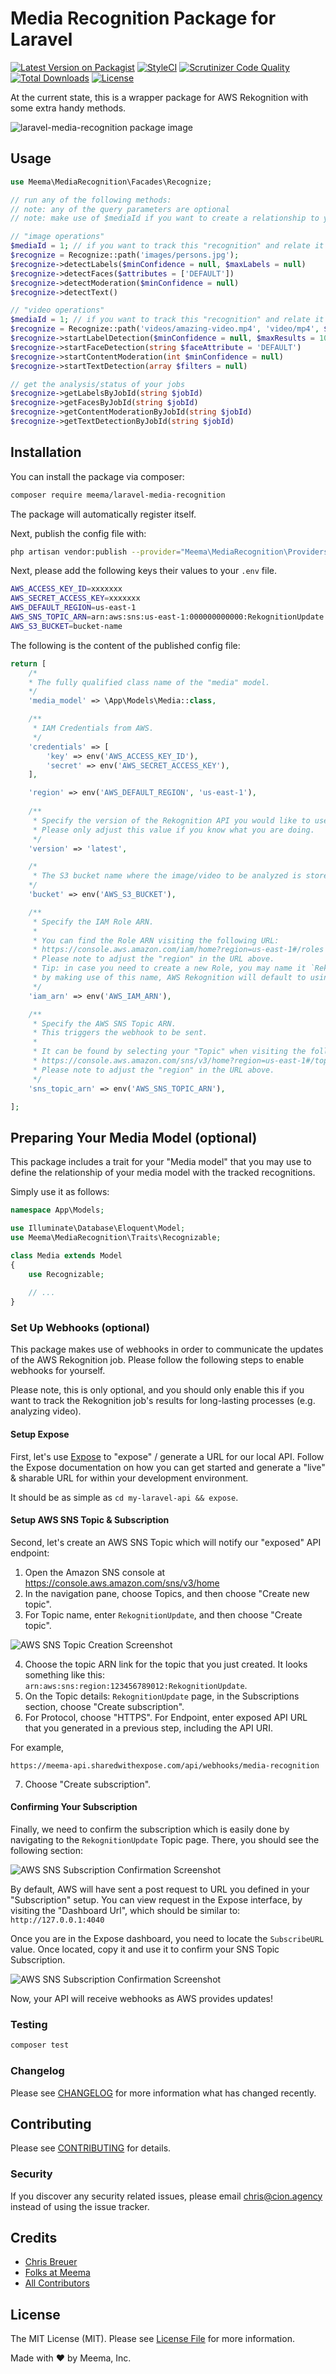 # Media Recognition Package for Laravel

[![Latest Version on Packagist](https://img.shields.io/packagist/v/meema/laravel-media-recognition.svg?style=flat-square)](https://packagist.org/packages/meema/laravel-media-recognition)
[![StyleCI](https://github.styleci.io/repos/264578171/shield?branch=master)](https://github.styleci.io/repos/264578171)
[![Scrutinizer Code Quality](https://scrutinizer-ci.com/g/meemalabs/laravel-media-recognition/badges/quality-score.png?b=master)](https://scrutinizer-ci.com/g/meemalabs/laravel-media-recognition/?branch=master)
[![Total Downloads](https://img.shields.io/packagist/dt/meema/laravel-media-recognition.svg?style=flat-square)](https://packagist.org/packages/meema/laravel-media-recognition)
[![License](https://img.shields.io/github/license/meemalabs/laravel-media-recognition.svg?style=flat-square)](https://github.com/meemalabs/laravel-media-recognition/blob/master/LICENSE.md)
<!-- [[![Test](https://github.com/meemalabs/laravel-media-recognition/workflows/Test/badge.svg?branch=master)](https://github.com/meemalabs/laravel-media-recognition/actions) -->
<!-- [[![Build Status](wip)](ghactions) -->

At the current state, this is a wrapper package for AWS Rekognition with some extra handy methods.

![laravel-media-recognition package image](https://banners.beyondco.de/Media%20Recognition.png?theme=light&packageManager=composer+require&packageName=meema%2Flaravel-media-recognition&pattern=architect&style=style_1&description=Easily+%26+quickly+analyze%2Frecognize+the+content+of+your+images.&md=1&showWatermark=1&fontSize=175px&images=https%3A%2F%2Flaravel.com%2Fimg%2Flogomark.min.svg)

## Usage

``` php
use Meema\MediaRecognition\Facades\Recognize;

// run any of the following methods:
// note: any of the query parameters are optional
// note: make use of $mediaId if you want to create a relationship to your media model

// "image operations" 
$mediaId = 1; // if you want to track this "recognition" and relate it to a media model
$recognize = Recognize::path('images/persons.jpg');
$recognize->detectLabels($minConfidence = null, $maxLabels = null)
$recognize->detectFaces($attributes = ['DEFAULT'])
$recognize->detectModeration($minConfidence = null)
$recognize->detectText()

// "video operations"
$mediaId = 1; // if you want to track this "recognition" and relate it to a media model
$recognize = Recognize::path('videos/amazing-video.mp4', 'video/mp4', $mediaId);
$recognize->startLabelDetection($minConfidence = null, $maxResults = 1000)
$recognize->startFaceDetection(string $faceAttribute = 'DEFAULT')
$recognize->startContentModeration(int $minConfidence = null)
$recognize->startTextDetection(array $filters = null)

// get the analysis/status of your jobs
$recognize->getLabelsByJobId(string $jobId)
$recognize->getFacesByJobId(string $jobId)
$recognize->getContentModerationByJobId(string $jobId)
$recognize->getTextDetectionByJobId(string $jobId)
```

## Installation

You can install the package via composer:

```bash
composer require meema/laravel-media-recognition
```

The package will automatically register itself.

Next, publish the config file with:

```bash
php artisan vendor:publish --provider="Meema\MediaRecognition\Providers\MediaRecognitionServiceProvider" --tag="config"
```

Next, please add the following keys their values to your `.env` file.

```bash
AWS_ACCESS_KEY_ID=xxxxxxx
AWS_SECRET_ACCESS_KEY=xxxxxxx
AWS_DEFAULT_REGION=us-east-1
AWS_SNS_TOPIC_ARN=arn:aws:sns:us-east-1:000000000000:RekognitionUpdate
AWS_S3_BUCKET=bucket-name
```

The following is the content of the published config file:

```php
return [
    /*
    * The fully qualified class name of the "media" model.
    */
    'media_model' => \App\Models\Media::class,

    /**
     * IAM Credentials from AWS.
     */
    'credentials' => [
        'key' => env('AWS_ACCESS_KEY_ID'),
        'secret' => env('AWS_SECRET_ACCESS_KEY'),
    ],

    'region' => env('AWS_DEFAULT_REGION', 'us-east-1'),
    
    /**
     * Specify the version of the Rekognition API you would like to use.
     * Please only adjust this value if you know what you are doing.
     */
    'version' => 'latest',

    /*
     * The S3 bucket name where the image/video to be analyzed is stored.
    */
    'bucket' => env('AWS_S3_BUCKET'),

    /**
     * Specify the IAM Role ARN.
     *
     * You can find the Role ARN visiting the following URL:
     * https://console.aws.amazon.com/iam/home?region=us-east-1#/roles
     * Please note to adjust the "region" in the URL above.
     * Tip: in case you need to create a new Role, you may name it `Rekognition_Default_Role`
     * by making use of this name, AWS Rekognition will default to using this IAM Role.
     */
    'iam_arn' => env('AWS_IAM_ARN'),

    /**
     * Specify the AWS SNS Topic ARN.
     * This triggers the webhook to be sent.
     *
     * It can be found by selecting your "Topic" when visiting the following URL:
     * https://console.aws.amazon.com/sns/v3/home?region=us-east-1#/topics
     * Please note to adjust the "region" in the URL above.
     */
    'sns_topic_arn' => env('AWS_SNS_TOPIC_ARN'),

];
```

## Preparing Your Media Model (optional)

This package includes a trait for your "Media model" that you may use to define the relationship of your media model with the tracked recognitions.

Simply use it as follows:

```php
namespace App\Models;

use Illuminate\Database\Eloquent\Model;
use Meema\MediaRecognition\Traits\Recognizable;

class Media extends Model
{
    use Recognizable;
    
    // ...
}
```

### Set Up Webhooks (optional)

This package makes use of webhooks in order to communicate the updates of the AWS Rekognition job. Please follow the following steps to enable webhooks for yourself.

Please note, this is only optional, and you should only enable this if you want to track the Rekognition job's results for long-lasting processes (e.g. analyzing video).

#### Setup Expose

First, let's use [Expose](https://beyondco.de/docs/expose/getting-started/installation) to "expose" / generate a URL for our local API. Follow the Expose documentation on how you can get started and generate a "live" & sharable URL for within your development environment.

It should be as simple as `cd my-laravel-api && expose`.

#### Setup AWS SNS Topic & Subscription

Second, let's create an AWS SNS Topic which will notify our "exposed" API endpoint:

1. Open the Amazon SNS console at https://console.aws.amazon.com/sns/v3/home
2. In the navigation pane, choose Topics, and then choose "Create new topic".
3. For Topic name, enter `RekognitionUpdate`, and then choose "Create topic".

![AWS SNS Topic Creation Screenshot](https://i.imgur.com/4MKtfuY.png)

4. Choose the topic ARN link for the topic that you just created. It looks something like this: `arn:aws:sns:region:123456789012:RekognitionUpdate`.
5. On the Topic details: `RekognitionUpdate` page, in the Subscriptions section, choose "Create subscription".
6. For Protocol, choose "HTTPS". For Endpoint, enter exposed API URL that you generated in a previous step, including the API URI.

For example,
```
https://meema-api.sharedwithexpose.com/api/webhooks/media-recognition
```

7. Choose "Create subscription".

#### Confirming Your Subscription

Finally, we need to confirm the subscription which is easily done by navigating to the `RekognitionUpdate` Topic page. There, you should see the following section:

![AWS SNS Subscription Confirmation Screenshot](https://i.imgur.com/oTPwNen.png)

By default, AWS will have sent a post request to URL you defined in your "Subscription" setup. You can view request in the Expose interface, by visiting the "Dashboard Url", which should be similar to: `http://127.0.0.1:4040`

Once you are in the Expose dashboard, you need to locate the `SubscribeURL` value. Once located, copy it and use it to confirm your SNS Topic Subscription.

![AWS SNS Subscription Confirmation Screenshot](https://i.imgur.com/ECGIBUY.png)

Now, your API will receive webhooks as AWS provides updates!

### Testing

``` bash
composer test
```

### Changelog

Please see [CHANGELOG](CHANGELOG.md) for more information what has changed recently.

## Contributing

Please see [CONTRIBUTING](CONTRIBUTING.md) for details.

### Security

If you discover any security related issues, please email chris@cion.agency instead of using the issue tracker.

## Credits

- [Chris Breuer](https://github.com/Chris1904)
- [Folks at Meema](https://github.com/meemalabs)
- [All Contributors](../../contributors)

## License

The MIT License (MIT). Please see [License File](LICENSE.md) for more information.

Made with ❤️ by Meema, Inc.
